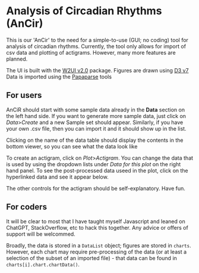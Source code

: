 # Analysis of Circadian Rhythms (AnCir)

This is our 'AnCir' to the need for a simple-to-use (GUI; no coding) tool for analysis of circadian rhythms. Currently, the tool only allows for import of csv data and plotting of actigrams. However, many more features are planned.

The UI is built with the [W2UI v2.0](https://w2ui.com/web/) package.
Figures are drawn using [D3 v7](https://d3js.org/)
Data is imported using the [Papaparse](https://www.papaparse.com/) tools

## For users
AnCiR should start with some sample data already in the **Data** section on the left hand side. If you want to generate more sample data, just click on *Data*>*Create* and a new Sample set should appear. Similarly, if you have your own .csv file, then you can import it and it should show up in the list.

Clicking on the name of the data table should display the contents in the bottom viewer, so you can see what the data look like

To create an actigram, click on *Plot*>*Actigram*. You can change the data that is used by using the dropdown lists under *Data for this plot* on the right hand panel. To see the post-processed data useed in the plot, click on the hyperlinked data and see it appear below.

The other controls for the actigram should be self-explanatory. Have fun.

## For coders
It will be clear to most that I have taught myself Javascript and leaned on ChatGPT, StackOverflow, etc to hack this together. Any advice or offers of support will be welcommed.

Broadly, the data is stored in a `DataList` object; figures are stored in `charts`. However, each chart may require pre-processing of the data (or at least a selection of the subset of an imported file) - that data can be found in `charts[i].chart.chartData()`.
